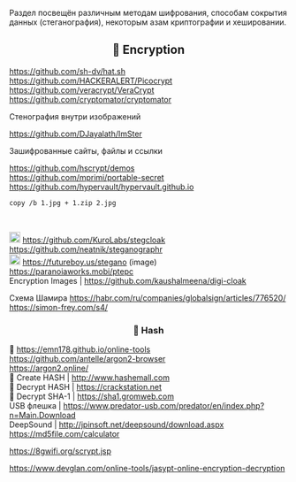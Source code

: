 Раздел посвещён различным методам шифрования, способам сокрытия данных (стеганография), некоторым азам криптографии и хешировании.

<h2 align="center">🔑 Encryption</h2>

https://github.com/sh-dv/hat.sh
<br>
https://github.com/HACKERALERT/Picocrypt
<br>
https://github.com/veracrypt/VeraCrypt
<br>
https://github.com/cryptomator/cryptomator

Стенография внутри изображений

https://github.com/DJayalath/ImSter

Зашифрованные сайты, файлы и ссылки

https://github.com/hscrypt/demos
<br>
https://github.com/mprimi/portable-secret
<br>
https://github.com/hypervault/hypervault.github.io

```
copy /b 1.jpg + 1.zip 2.jpg
```
<br>

<img width=20px src="https://raw.githubusercontent.com/KuroLabs/stegcloak/master/assets/stegCloakIcon.svg"></img> https://github.com/KuroLabs/stegcloak
<br>
https://github.com/neatnik/steganographr
<br>
<img width=20px src="https://futureboy.us/images/futureboyicon.png"></img> https://futureboy.us/stegano (image)
<br>
https://paranoiaworks.mobi/ptepc
<br>
Encryption Images | https://github.com/kaushalmeena/digi-cloak

Схема Шамира https://habr.com/ru/companies/globalsign/articles/776520/
<br>
https://simon-frey.com/s4/

<h3 align="center">🔑 Hash</h3>

🔑 https://emn178.github.io/online-tools
<br>
https://github.com/antelle/argon2-browser
<br>
https://argon2.online/
<br>
🔑 Create HASH | http://www.hashemall.com
<br>
🔑 Decrypt HASH | https://crackstation.net
<br>
🔑 Decrypt SHA-1 | https://sha1.gromweb.com
<br>
USB флешка | https://www.predator-usb.com/predator/en/index.php?n=Main.Download
<br>
DeepSound | http://jpinsoft.net/deepsound/download.aspx
<br>
https://md5file.com/calculator

https://8gwifi.org/scrypt.jsp

https://www.devglan.com/online-tools/jasypt-online-encryption-decryption 
